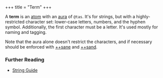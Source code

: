 +++
title = "Term"
+++

A **term** is an [atom](/glossary/atom) with an [aura](/glossary/aura) of `@tas`. It's for strings, but with a highly-restricted character set: lower-case letters, numbers, and the hyphen symbol. Additionally, the first character must be a letter. It's used mostly for naming and tagging.

Note that the aura alone doesn't restrict the characters, and if necessary should be enforced with [++sane](/language/hoon/reference/stdlib/4b#sane) and [++sand](/language/hoon/reference/stdlib/4b#sand).

### Further Reading

- [String Guide](/language/hoon/guides/strings)
